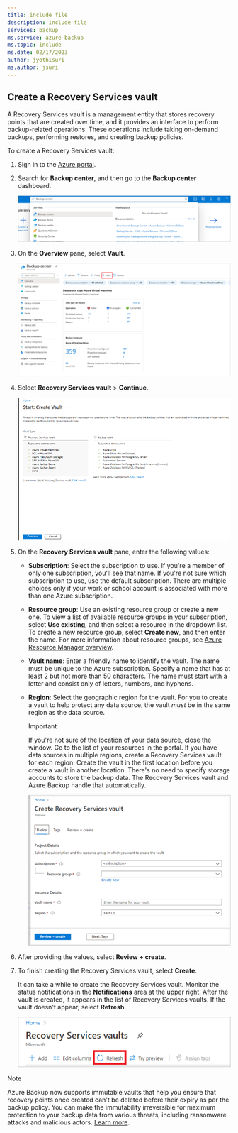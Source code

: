```yaml
---
title: include file
description: include file
services: backup
ms.service: azure-backup
ms.topic: include
ms.date: 02/17/2023
author: jyothisuri
ms.author: jsuri
---
```


## Create a Recovery Services vault

A Recovery Services vault is a management entity that stores recovery points that are created over time, and it provides an interface to perform backup-related operations. These operations include taking on-demand backups, performing restores, and creating backup policies.

To create a Recovery Services vault:

1. Sign in to the [Azure portal](https://portal.azure.com/).

1. Search for **Backup center**, and then go to the **Backup center** dashboard.

    ![Screenshot that shows where to search for and select 'Backup center'.](../includes/media/backup-create-rs-vault/backup-center-search-backup-center.png)

1. On the **Overview** pane, select **Vault**.

    ![Screenshot of the button for creating a Recovery Services vault.](./media/backup-create-rs-vault/backup-center-create-vault.png) 

1. Select **Recovery Services vault** > **Continue**.

    ![Screenshot that shows where to select Recovery Services as the vault type.](./media/backup-create-rs-vault/backup-center-select-recovery-services-vault.png) 

1. On the **Recovery Services vault** pane, enter the following values:

   - **Subscription**: Select the subscription to use. If you're a member of only one subscription, you'll see that name. If you're not sure which subscription to use, use the default subscription. There are multiple choices only if your work or school account is associated with more than one Azure subscription.
   - **Resource group**: Use an existing resource group or create a new one. To view a list of available resource groups in your subscription, select **Use existing**, and then select a resource in the dropdown list. To create a new resource group, select **Create new**, and then enter the name. For more information about resource groups, see [Azure Resource Manager overview](../articles/azure-resource-manager/management/overview.md).
   - **Vault name**: Enter a friendly name to identify the vault. The name must be unique to the Azure subscription. Specify a name that has at least 2 but not more than 50 characters. The name must start with a letter and consist only of letters, numbers, and hyphens.
   - **Region**: Select the geographic region for the vault. For you to create a vault to help protect any data source, the vault *must* be in the same region as the data source.

      > [!IMPORTANT]
      > If you're not sure of the location of your data source, close the window. Go to the list of your resources in the portal. If you have data sources in multiple regions, create a Recovery Services vault for each region. Create the vault in the first location before you create a vault in another location. There's no need to specify storage accounts to store the backup data. The Recovery Services vault and Azure Backup handle that automatically.
      
      ![Screenshot that shows fields for configuring a Recovery Services vault.](./media/backup-create-rs-vault/backup-center-add-vault-details.png)

1. After providing the values, select **Review + create**.

1. To finish creating the Recovery Services vault, select **Create**.

   It can take a while to create the Recovery Services vault. Monitor the status notifications in the **Notifications** area at the upper right. After the vault is created, it appears in the list of Recovery Services vaults. If the vault doesn't appear, select **Refresh**.

    ![Screenshot that shows the button for refreshing the list of backup vaults.](./media/backup-create-rs-vault/refresh-button.png)

>[!Note]
>Azure Backup now supports immutable vaults that help you ensure that recovery points once created can't be deleted before their expiry as per the backup policy. You can make the immutability irreversible for maximum protection to your backup data from various threats, including ransomware attacks and malicious actors. [Learn more](/azure/backup/backup-azure-immutable-vault-concept).